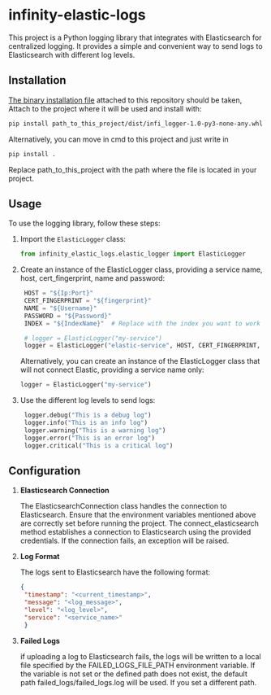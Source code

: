# infinity-elastic-logs

This project is a Python logging library that integrates with Elasticsearch for centralized logging. It provides a simple and convenient way to send logs to Elasticsearch with different log levels.

## Installation

 [The binary installation file](dist/infi_logger-1.0-py3-none-any.whl) attached to this repository should be taken,
Attach to the project where it will be used
and install with:

```bash
pip install path_to_this_project/dist/infi_logger-1.0-py3-none-any.whl
```

Alternatively, you can move in cmd to this project and just write in

```bash
pip install .
```

Replace path_to_this_project with the path where the file is located in your project.

## Usage

To use the logging library, follow these steps:

1. Import the `ElasticLogger` class:

    ```python
   from infinity_elastic_logs.elastic_logger import ElasticLogger
    ```

2. Create an instance of the ElasticLogger class, providing a service name, host, cert_fingerprint, name and password:
   
   ```python
    HOST = "${Ip:Port}"
    CERT_FINGERPRINT = "${fingerprint}"
    NAME = "${Username}" 
    PASSWORD = "${Password}"
    INDEX = "${IndexName}"  # Replace with the index you want to work with

    # logger = ElasticLogger("my-service")
    logger = ElasticLogger("elastic-service", HOST, CERT_FINGERPRINT, NAME, PASSWORD, INDEX)

    ```
   Alternatively, you can create an instance of the ElasticLogger class that will not connect Elastic, providing a service name only:

    ```python
    logger = ElasticLogger("my-service")
    ```
   

3. Use the different log levels to send logs:

   ```python
    logger.debug("This is a debug log")
    logger.info("This is an info log")
    logger.warning("This is a warning log")
    logger.error("This is an error log")
    logger.critical("This is a critical log")
    ```

## Configuration


1. **Elasticsearch Connection**

    The ElasticsearchConnection class handles the connection to Elasticsearch. Ensure that the environment variables mentioned above are correctly set before running the project. The connect_elasticsearch method establishes a connection to Elasticsearch using the provided credentials. If the connection fails, an exception will be raised.

2. **Log Format**

   The logs sent to Elasticsearch have the following format:

   ```json
   {
    "timestamp": "<current_timestamp>",
    "message": "<log_message>",
    "level": "<log_level>",
    "service": "<service_name>"
    }
    ```

3. **Failed Logs**

    if uploading a log to Elasticsearch fails, the logs will be written to a local file specified by the FAILED_LOGS_FILE_PATH environment variable. If the variable is not set or the defined path does not exist, the default path failed_logs/failed_logs.log will be used. If you set a different path.
